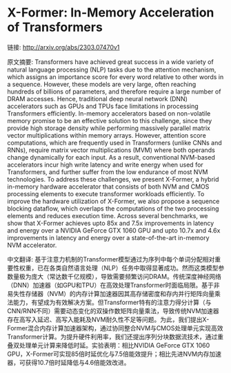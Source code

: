 # X-Former: In-Memory Acceleration of Transformers

链接: http://arxiv.org/abs/2303.07470v1

原文摘要:
Transformers have achieved great success in a wide variety of natural
language processing (NLP) tasks due to the attention mechanism, which assigns
an importance score for every word relative to other words in a sequence.
However, these models are very large, often reaching hundreds of billions of
parameters, and therefore require a large number of DRAM accesses. Hence,
traditional deep neural network (DNN) accelerators such as GPUs and TPUs face
limitations in processing Transformers efficiently. In-memory accelerators
based on non-volatile memory promise to be an effective solution to this
challenge, since they provide high storage density while performing massively
parallel matrix vector multiplications within memory arrays. However, attention
score computations, which are frequently used in Transformers (unlike CNNs and
RNNs), require matrix vector multiplications (MVM) where both operands change
dynamically for each input. As a result, conventional NVM-based accelerators
incur high write latency and write energy when used for Transformers, and
further suffer from the low endurance of most NVM technologies. To address
these challenges, we present X-Former, a hybrid in-memory hardware accelerator
that consists of both NVM and CMOS processing elements to execute transformer
workloads efficiently. To improve the hardware utilization of X-Former, we also
propose a sequence blocking dataflow, which overlaps the computations of the
two processing elements and reduces execution time. Across several benchmarks,
we show that X-Former achieves upto 85x and 7.5x improvements in latency and
energy over a NVIDIA GeForce GTX 1060 GPU and upto 10.7x and 4.6x improvements
in latency and energy over a state-of-the-art in-memory NVM accelerator.

中文翻译:
基于注意力机制的Transformer模型通过为序列中每个单词分配相对重要性权重，已在各类自然语言处理（NLP）任务中取得显著成功。然而这类模型参数量极为庞大（常达数千亿规模），导致需要频繁访问DRAM。传统深度神经网络（DNN）加速器（如GPU和TPU）在高效处理Transformer时面临局限。基于非易失性存储器（NVM）的内存计算加速器因其高存储密度和存内并行矩阵向量乘法能力，有望成为有效解决方案。但Transformer特有的注意力得分计算（与CNN/RNN不同）需要动态变化的双操作数矩阵向量乘法，导致传统NVM加速器存在高写入延迟、高写入能耗及NVM耐久性不足等问题。为此，我们提出X-Former混合内存计算加速器架构，通过协同整合NVM与CMOS处理单元实现高效Transformer计算。为提升硬件利用率，我们还提出序列分块数据流技术，通过重叠双处理单元计算来降低时延。实验表明：相比NVIDIA GeForce GTX 1060 GPU，X-Former可实现85倍时延优化与7.5倍能效提升；相比先进NVM内存加速器，可获得10.7倍时延降低与4.6倍能效改进。

